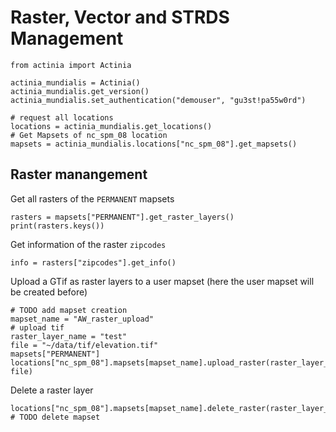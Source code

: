 # Raster, Vector and STRDS Management

```
from actinia import Actinia

actinia_mundialis = Actinia()
actinia_mundialis.get_version()
actinia_mundialis.set_authentication("demouser", "gu3st!pa55w0rd")

# request all locations
locations = actinia_mundialis.get_locations()
# Get Mapsets of nc_spm_08 location
mapsets = actinia_mundialis.locations["nc_spm_08"].get_mapsets()
```

## Raster manangement

Get all rasters of the `PERMANENT` mapsets
```
rasters = mapsets["PERMANENT"].get_raster_layers()
print(rasters.keys())
```

Get information of the raster `zipcodes`
```
info = rasters["zipcodes"].get_info()
```

Upload a GTif as raster layers to a user mapset (here the user mapset will be
created before)
```
# TODO add mapset creation
mapset_name = "AW_raster_upload"
# upload tif
raster_layer_name = "test"
file = "~/data/tif/elevation.tif"
mapsets["PERMANENT"]
locations["nc_spm_08"].mapsets[mapset_name].upload_raster(raster_layer_name, file)
```

Delete a raster layer
```
locations["nc_spm_08"].mapsets[mapset_name].delete_raster(raster_layer_name)
# TODO delete mapset
```
